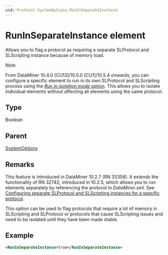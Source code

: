 ```yaml
---
uid: Protocol.SystemOptions.RunInSeparateInstance
---
```


# RunInSeparateInstance element

Allows you to flag a protocol as requiring a separate SLProtocol and SLScripting instance because of memory load.

> [!NOTE]
> From DataMiner 10.4.0 [CU13]/10.5.0 [CU1]/10.5.4 onwards<!--RN 41758-->, you can configure a specific element to run in its own SLProtocol and SLScripting process using the [*Run in isolation mode* option](xref:Adding_elements). This allows you to isolate individual elements without affecting all elements using the same protocol.

## Type

Boolean

## Parent

[SystemOptions](xref:Protocol.SystemOptions)

## Remarks

This feature is introduced in DataMiner 10.2.7 (RN 33358). It extends the functionality of RN 32742, introduced in 10.2.5, which allows you to run elements separately by referencing the protocol in *DataMiner.xml*. See [Configuring separate SLProtocol and SLScripting instances for a specific protocol](xref:Configuration_of_DataMiner_processes#configuring-separate-slprotocol-and-slscripting-instances-for-a-specific-protocol).

This option can be used to flag protocols that require a lot of memory in SLScripting and SLProtocol or protocols that cause SLScripting issues and need to be isolated until they have been made stable.

## Example

```xml
<RunInSeparateInstance>true</RunInSeparateInstance>
```
